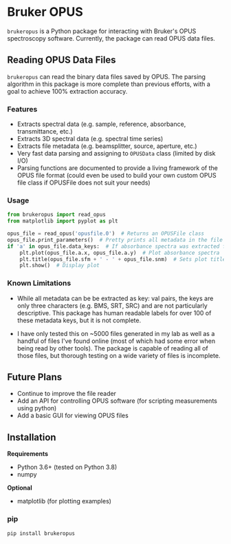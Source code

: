 # Bruker OPUS
`brukeropus` is a Python package for interacting with Bruker's OPUS spectroscopy software. Currently, the package can
read OPUS data files.
## Reading OPUS Data Files
`brukeropus` can read the binary data files saved by OPUS. The parsing algorithm in this package is more complete than
previous efforts, with a goal to achieve 100% extraction accuracy.
### Features
- Extracts spectral data (e.g. sample, reference, absorbance, transmittance, etc.)
- Extracts 3D spectral data (e.g. spectral time series)
- Extracts file metadata (e.g. beamsplitter, source, aperture, etc.)
- Very fast data parsing and assigning to `OPUSData` class (limited by disk I/O)
- Parsing functions are documented to provide a living framework of the OPUS file format (could even be used to build 
your own custom OPUS file class if OPUSFile does not suit your needs)
### Usage
```python
from brukeropus import read_opus
from matplotlib import pyplot as plt

opus_file = read_opus('opusfile.0')  # Returns an OPUSFile class
opus_file.print_parameters()  # Pretty prints all metadata in the file to the console
if 'a' in opus_file.data_keys:  # If absorbance spectra was extracted from file
    plt.plot(opus_file.a.x, opus_file.a.y)  # Plot absorbance spectra
    plt.title(opus_file.sfm + ' - ' + opus_file.snm)  # Sets plot title to Sample Form - Sample Name
    plt.show()  # Display plot
```
### Known Limitations
- While all metadata can be be extracted as key: val pairs, the keys are only three characters (e.g. BMS, SRT, SRC)
and are not particularly descriptive.  This package has human readable labels for over 100 of these metadata keys, but
it is not complete.

- I have only tested this on ~5000 files generated in my lab as well as a handful of files I've found online (most of
which had some error when being read by other tools). The package is capable of reading all of those files, but thorough
testing on a wide variety of files is incomplete.
## Future Plans
- Continue to improve the file reader
- Add an API for controlling OPUS software (for scripting measurements using python)
- Add a basic GUI for viewing OPUS files
## Installation
**Requirements**
- Python 3.6+ (tested on Python 3.8)
- numpy

**Optional**
- matplotlib (for plotting examples)
### pip
```python
pip install brukeropus
```

